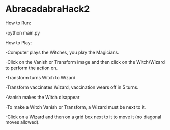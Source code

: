 # AbracadabraHack2

How to Run:

-python main.py



How to Play:

-Computer plays the Witches, you play the Magicians.

-Click on the Vanish or Transform image and then click on the Witch/Wizard to perform the action on.

-Transform turns Witch to Wizard

-Transform vaccinates Wizard, vaccination wears off in 5 turns.

-Vanish makes the Witch disappear

-To make a Witch Vanish or Transform, a Wizard must be next to it.

-Click on a Wizard and then on a grid box next to it to move it (no diagonal moves allowed).

